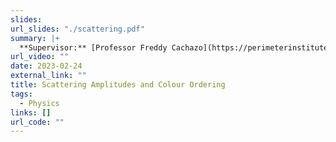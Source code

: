 ```yaml
---
slides: 
url_slides: "./scattering.pdf"
summary: |+
  **Supervisor:** [Professor Freddy Cachazo](https://perimeterinstitute.ca/people/freddy-cachazo). Investigating tree-level scattering amplitudes for gluons in Yang-Mills. By utilising colour decomposition, we consider partial amplitude formulas in the case of 3 negative-helicity gluons; in particular, we study their singularity structure using projective geometry.
url_video: ""
date: 2023-02-24
external_link: ""
title: Scattering Amplitudes and Colour Ordering
tags:
  - Physics
links: []
url_code: ""
---
```


